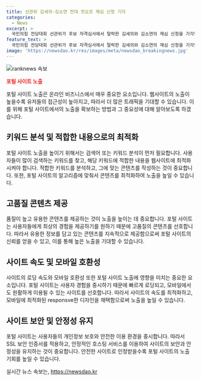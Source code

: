 ```yaml
---
title: 선관위 김세의·김소연 전대 컷오프 재심 신청 기각
categories:
  - News
excerpt: >
  국민의힘 전당대회 선관위가 후보 자격심사에서 탈락한 김세의와 김소연의 재심 신청을 기각했다. 이에 서병수 선관위원장은 심사 결과를 밝히며 김 대표의 막말 논란과 국민 눈높이에 맞지 않는 영상, 김 변호사의 당내 분열 우려를 언급했다. 후보 간 네거티브 선거에 대한 우려에 대해선 “즉각적으로 조치하고, 철저하게 관리하겠다”고 밝히며 전당대회 슬로건을 NEXT 보수의 진보로 선정했다.
feature_text: >
  국민의힘 전당대회 선관위가 후보 자격심사에서 탈락한 김세의와 김소연의 재심 신청을 기각했다. 이에 서병수 선관위원장은 심사 결과를 밝히며 김 대표의 막말 논란과 국민 눈높이에 맞지 않는 영상, 김 변호사의 당내 분열 우려를 언급했다. 후보 간 네거티브 선거에 대한 우려에 대해선 “즉각적으로 조치하고, 철저하게 관리하겠다”고 밝히며 전당대회 슬로건을 NEXT 보수의 진보로 선정했다.
image: 'https://newsdao.kr/res/images/meta/newsdao_breakingnews.jpg'
---
```


<p><img src="https://newsdao.kr/res/images/meta/newsdao_breakingnews.jpg" alt="ranknews 속보" /></p>

<p><b><span style="color: #ee2323;">포털 사이트 노출</span></b></p>

<p data-ke-size="size16">포털 사이트 노출은 온라인 비즈니스에서 매우 중요한 요소입니다. 웹사이트의 노출이 높을수록 유저들의 접근성이 높아지고, 따라서 더 많은 트래픽을 기대할 수 있습니다. 이를 위해 포털 사이트에서의 노출을 확보하는 방법과 그 중요성에 대해 알아보도록 하겠습니다.</p>

<h2 data-ke-size="size26">키워드 분석 및 적합한 내용으로의 최적화</h2>

<p data-ke-size="size16">포털 사이트 노출을 높이기 위해서는 검색어 또는 키워드 분석이 먼저 필요합니다. 사용자들이 많이 검색하는 키워드를 찾고, 해당 키워드에 적합한 내용을 웹사이트에 최적화시켜야 합니다. 적합한 키워드를 분석하고, 그에 맞는 콘텐츠를 작성하는 것이 중요합니다. 또한, 포털 사이트의 알고리즘에 맞춰서 콘텐츠를 최적화하여 노출을 높일 수 있습니다.</p>

<h2 data-ke-size="size26">고품질 콘텐츠 제공</h2>

<p data-ke-size="size16">품질이 높고 유용한 콘텐츠를 제공하는 것이 노출을 높이는 데 중요합니다. 포털 사이트는 사용자들에게 최상의 경험을 제공하기를 원하기 때문에 고품질의 콘텐츠를 선호합니다. 따라서 유용한 정보를 담고 있는 콘텐츠를 지속적으로 제공함으로써 포털 사이트의 신뢰를 얻을 수 있고, 이를 통해 높은 노출을 기대할 수 있습니다.</p>

<h2 data-ke-size="size26">사이트 속도 및 모바일 호환성</h2>

<p data-ke-size="size16">사이트의 로딩 속도와 모바일 호환성 또한 포털 사이트 노출에 영향을 미치는 중요한 요소입니다. 포털 사이트는 사용자 경험을 중시하기 때문에 빠르게 로딩되고, 모바일에서도 원활하게 이용될 수 있는 사이트를 선호합니다. 따라서 사이트의 속도를 최적화하고, 모바일에 최적화된 responsve한 디자인을 채택함으로써 노출을 높일 수 있습니다.</p>

<h2 data-ke-size="size26">사이트 보안 및 안정성 유지</h2>

<p data-ke-size="size16">포털 사이트는 사용자들의 개인정보 보호와 안전한 이용 환경을 중시합니다. 따라서 SSL 보안 인증서를 적용하고, 안정적인 호스팅 서비스를 이용하여 사이트의 보안과 안정성을 유지하는 것이 중요합니다. 안전한 사이트로 인정받을수록 포털 사이트의 노출 기회를 높일 수 있습니다.</p>
실시간 뉴스 속보는, <a href="https://newsdao.kr" rel="dofollow">https://newsdao.kr</a>


